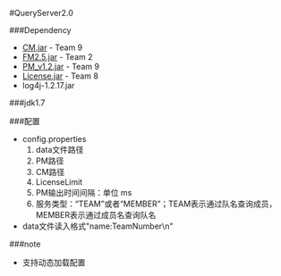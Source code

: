 #QueryServer2.0

###Dependency

+ [CM.jar](https://github.com/TJSoftwareReuse/DeliverComponents/tree/master/CM/T9/1.0) - Team 9
+ [FM2.5.jar](https://github.com/TJSoftwareReuse/DeliverComponents/tree/master/FM/T2/1.0) - Team 2
+ [PM_v1.2.jar](https://github.com/TJSoftwareReuse/DeliverComponents/tree/master/PM/T9/1.2) - Team 9
+ [License.jar](https://github.com/TJSoftwareReuse/DeliverComponents/tree/master/License/T8/lastest_version) - Team 8
+ log4j-1.2.17.jar 

###jdk1.7

###配置

+ config.properties  
  1. data文件路径  
  2. PM路径  
  3. CM路径  
  4. LicenseLimit  
  5. PM输出时间间隔：单位 ms  
  6. 服务类型：“TEAM”或者“MEMBER”；TEAM表示通过队名查询成员，MEMBER表示通过成员名查询队名
+ data文件读入格式"name:TeamNumber\n"

###note
+ 支持动态加载配置
